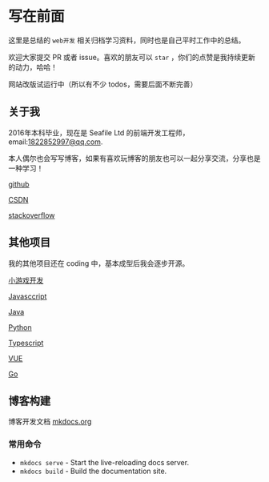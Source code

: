 # 写在前面

这里是总结的 `web开发` 相关归档学习资料，同时也是自己平时工作中的总结。

欢迎大家提交 PR 或者 issue。喜欢的朋友可以 `star` ，你们的点赞是我持续更新的动力，哈哈！

网站改版试运行中（所以有不少 todos，需要后面不断完善）


## 关于我

2016年本科毕业，现在是 Seafile Ltd 的前端开发工程师，email:1822852997@qq.com.

本人偶尔也会写写博客，如果有喜欢玩博客的朋友也可以一起分享交流，分享也是一种学习！

[github](https://github.com/Michael18811380328)

[CSDN](https://blog.csdn.net/weixin_41697143)

[stackoverflow](https://stackoverflow.com/users/14245047/michael-an)

## 其他项目

我的其他项目还在 coding 中，基本成型后我会逐步开源。

[小游戏开发](https://github.com/Michael18811380328/game)

[Javasccript](https://github.com/Michael18811380328/HelloJS)

[Java](https://github.com/Michael18811380328/HelloJava)

[Python](https://github.com/Michael18811380328/HelloPython)

[Typescript](https://github.com/Michael18811380328/HelloTs)

[VUE](https://github.com/Michael18811380328/HelloVUE)

[Go](https://github.com/Michael18811380328/HelloGo)

## 博客构建

博客开发文档 [mkdocs.org](https://mkdocs.org)

### 常用命令

* `mkdocs serve` - Start the live-reloading docs server.
* `mkdocs build` - Build the documentation site.

